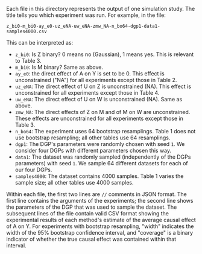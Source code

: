 Each file in this directory represents the output of one simulation study. The
title tells you which experiment was run. For example, in the file:

```
z_bi0-m_bi0-ay_e0-uz_eNA-uw_eNA-zmw_NA-n_bo64-dgp1-data1-samples4000.csv
```

This can be interpreted as:
- `z_bi0`: Is Z binary? 0 means no (Gaussian), 1 means yes. This is relevant to Table 3.
- `m_bi0`: Is M binary? Same as above.
- `ay_e0`: the direct effect of A on Y is set to be 0. This effect is unconstrained ("NA") for all experiments except those in Table 2.
- `uz_eNA`: The direct effect of U on Z is unconstrained (NA). This effect is unconstrained for all experiments except those in Table 4.
- `uw_eNA`: The direct effect of U on W is unconstrained (NA). Same as above.
- `zmw_NA`: The direct effects of Z on M and of M on W are unconstrained. These effects are unconstrained for all experiments except those in Table 3.
- `n_bo64`: The experiment uses 64 bootstrap resamplings. Table 1 does not use bootstrap resampling; all other tables use 64 resamplings. 
- `dgp1`: The DGP's parameters were randomly chosen with seed `1`. We consider four DGPs with different parameters chosen this way.
- `data1`: The dataset was randomly sampled (independently of the DGPs parameters) with seed `1`. We sample 64 different datasets for each of our four DGPs.
- `samples4000`: The dataset contains 4000 samples. Table 1 varies the sample size; all other tables use 4000 samples.

Within each file, the first two lines are `//` comments in JSON format. The
first line contains the arguments of the experiments; the second line shows the
parameters of the DGP that was used to sample the dataset. The subsequent lines
of the file contain valid CSV format showing the experimental results of each
method's estimate of the average causal effect of A on Y. For experiments with
bootstrap resampling, "width" indicates the width of the 95% bootstrap
confidence interval, and "coverage" is a binary indicator of whether the true
causal effect was contained within that interval.
